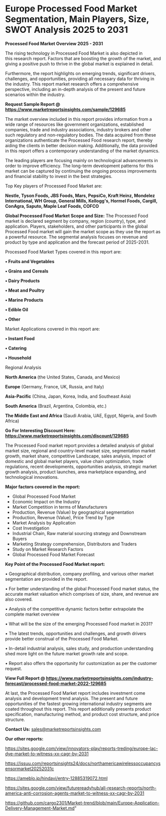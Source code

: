 # Europe Processed Food Market Segmentation, Main Players, Size, SWOT Analysis 2025 to 2031

<Strong> Processed Food Market Overview 2025 - 2031</strong>

The rising technology in Processed Food Market is also depicted in this research report. Factors that are boosting the growth of the market, and giving a positive push to thrive in the global market is explained in detail.

Furthermore, the report highlights on emerging trends, significant drivers, challenges, and opportunities, providing all necessary data for thriving in the industry. This report market research offers a comprehensive perspective, including an in-depth analysis of the present and future scenarios within the industry.

<strong>Request Sample Report @ <a href=https://www.marketreportsinsights.com/sample/129685>https://www.marketreportsinsights.com/sample/129685</a></strong>

The market overview included in this report provides information from a wide range of resources like government organizations, established companies, trade and industry associations, industry brokers and other such regulatory and non-regulatory bodies. The data acquired from these organizations authenticate the Processed Food research report, thereby aiding the clients in better decision making. Additionally, the data provided in this report offers a contemporary understanding of the market dynamics.

The leading players are focusing mainly on technological advancements in order to improve efficiency. The long-term development patterns for this market can be captured by continuing the ongoing process improvements and financial stability to invest in the best strategies.

Top Key players of Processed Food Market are:

<strong>Nestle, Tyson Foods, JBS Foods, Mars, PepsiCo, Kraft Heinz, Mondelez International, WH Group, General Mills, Kellogg's, Hormel Foods, Cargill, ConAgra, Saputo, Maple Leaf Foods, COFCO</strong>

<strong><b>Global Processed Food Market Scope and Size:</b></strong>
The Processed Food market is declared segment by company, region (country), type, and application. Players, stakeholders, and other participants in the global Processed Food market will gain the market scope as they use the report as a powerful resource. The segmental analysis focuses on revenue and product by type and application and the forecast period of 2025-2031.

Processed Food Market Types covered in this report are:

<strong>• Fruits and Vegetables

• Grains and Cereals

• Dairy Products

• Meat and Poultry

• Marine Products

• Edible Oil

• Other</strong>

Market Applications covered in this report are:

<strong>• Instant Food

• Catering

• Household</strong> 

Regional Analysis

<strong>North America</strong> (the United States, Canada, and Mexico)

<strong>Europe</strong> (Germany, France, UK, Russia, and Italy)

<strong>Asia-Pacific</strong> (China, Japan, Korea, India, and Southeast Asia)

<strong>South America</strong> (Brazil, Argentina, Colombia, etc.)

<strong>The Middle East and Africa</strong> (Saudi Arabia, UAE, Egypt, Nigeria, and South Africa)

<strong>Go For Interesting Discount Here: <a href=https://www.marketreportsinsights.com/discount/129685>https://www.marketreportsinsights.com/discount/129685</a></strong>

The Processed Food market report provides a detailed analysis of global market size, regional and country-level market size, segmentation market growth, market share, competitive Landscape, sales analysis, impact of domestic and global market players, value chain optimization, trade regulations, recent developments, opportunities analysis, strategic market growth analysis, product launches, area marketplace expanding, and technological innovations.

<strong><b>Major factors covered in the report:</b></strong>
<ul>
  <li>Global Processed Food Market </li>
  <li>Economic Impact on the Industry</li>
  <li>Market Competition in terms of Manufacturers</li>
  <li>Production, Revenue (Value) by geographical segmentation</li>
  <li>Production, Revenue (Value), Price Trend by Type</li>
  <li>Market Analysis by Application</li>
  <li>Cost Investigation</li>
  <li>Industrial Chain, Raw material sourcing strategy and Downstream Buyers</li>
  <li>Marketing Strategy comprehension, Distributors and Traders</li>
  <li>Study on Market Research Factors</li>
  <li>Global Processed Food Market Forecast</li>
</ul>

<strong><b>Key Point of the Processed Food Market report:</b></strong>

• Geographical distribution, company profiling, and various other market segmentation are provided in the report.

• For better understanding of the global Processed Food market status, the accurate market valuation which comprises of size, share, and revenue are also covered.

• Analysis of the competitive dynamic factors better extrapolate the complete market overview

• What will be the size of the emerging Processed Food market in 2031?

• The latest trends, opportunities and challenges, and growth drivers provide better construal of the Processed Food Market.

• In-detail industrial analysis, sales study, and production understanding shed more light on the future market growth rate and scope.

• Report also offers the opportunity for customization as per the customer request.

<strong><b>View Full Report @ <a href=https://www.marketreportsinsights.com/industry-forecast/processed-food-market-2022-129685>https://www.marketreportsinsights.com/industry-forecast/processed-food-market-2022-129685</a></b></strong>


At last, the Processed Food Market report includes investment come analysis and development trend analysis. The present and future opportunities of the fastest growing international industry segments are coated throughout this report. This report additionally presents product specification, manufacturing method, and product cost structure, and price structure.

<strong>Contact Us:</strong>
sales@marketreportsinsights.com

<strong>Our other reports:</strong>

<a href=https://sites.google.com/view/innovators-play/reports-treding/europe-lac-dye-market-to-witness-xx-cagr-by-2031>https://sites.google.com/view/innovators-play/reports-treding/europe-lac-dye-market-to-witness-xx-cagr-by-2031</a>

<a href=https://issuu.com/reportsinsights24/docs/northamericawirelessoccupancysensormarket20252031c>https://issuu.com/reportsinsights24/docs/northamericawirelessoccupancysensormarket20252031c</a>

<a href=https://ameblo.jp/hindavi/entry-12885319072.html>https://ameblo.jp/hindavi/entry-12885319072.html</a>

<a href=https://sites.google.com/view/futurereadyhub/all-research-reports/north-america-anti-corrosion-agents-market-to-witness-xx-cagr-by-2031>https://sites.google.com/view/futurereadyhub/all-research-reports/north-america-anti-corrosion-agents-market-to-witness-xx-cagr-by-2031</a>

<a href=https://github.com/cargo2301/Market-trend/blob/main/Europe-Application-Delivery-Management-Market.md>https://github.com/cargo2301/Market-trend/blob/main/Europe-Application-Delivery-Management-Market.md</a>"
